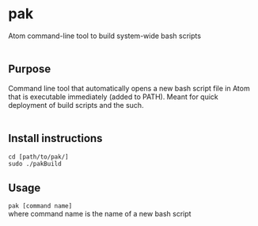 # pak
Atom command-line tool to build system-wide bash scripts
<br>
<br>

## Purpose
Command line tool that automatically opens a new bash script file in Atom that is executable immediately (added to PATH). Meant for quick deployment
of build scripts and the such.
<br>
<br>
## Install instructions
`cd [path/to/pak/]`
<br>
`sudo ./pakBuild`

## Usage
`pak [command name]`
<br>
where command name is the name of a new bash script



##
